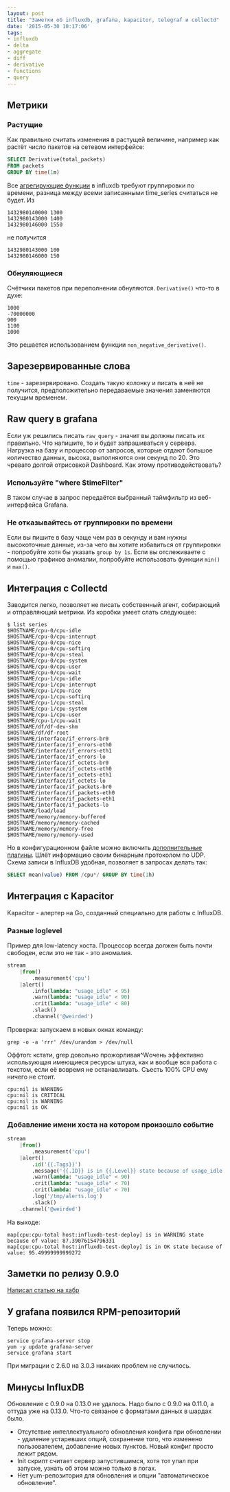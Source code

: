 ```yaml
---
layout: post
title: "Заметки об influxdb, grafana, kapacitor, telegraf и collectd"
date: '2015-05-30 10:17:06'
tags:
- influxdb
- delta
- aggregate
- diff
- derivative
- functions
- query
---
```


## Метрики

### Растущие

Как правильно считать изменения в растущей величине, например как растёт число пакетов на сетевом интерфейсе:

``` sql
SELECT Derivative(total_packets)
FROM packets
GROUP BY time(1m)
```

Все [агрегирующие функции](http://influxdb.com/docs/v0.7/api/aggregate_functions.html) в influxdb требуют группировки по времени, разница между всеми записанными time_series считаться не будет. Из

```
1432980140000 1300
1432980143000 1400
1432980146000 1550
```

не получится

```
1432980143000 100
1432980146000 150
```

### Обнуляющиеся

Счётчики пакетов при переполнении обнуляются. `Derivative()` что-то в духе:

```
1000
-70000000
900
1100
1000
```

Это решается использованием функции `non_negative_derivative()`.

## Зарезервированные слова

`time` - зарезервировано. Создать такую колонку и писать в неё не получится, предположительно передаваемые значения заменяются текущим временем.

## Raw query в grafana

Если уж решились писать `raw_query` - значит вы должны писать их правильно. Что напишите, то и будет запрашиваться у сервера. Нагрузка на базу и процессор от запросов, которые отдают большое количество данных, высока, выполняются они секунд по 20. Это чревато долгой отрисовкой Dashboard. Как этому противодействовать?

### Используйте "where $timeFilter"

В таком случае в запрос передаётся выбранный таймфильтр из веб-интерфейса Grafana.

### Не отказывайтесь от группировки по времени

Если вы пишите в базу чаще чем раз в секунду и вам нужны высокоточные данные, из-за чего вы хотите избавиться от группировки - попробуйте хотя бы указать `group by 1s`. Если вы отслеживаете с помощью графиков аномалии, попробуйте использовать функции `min()` и `max()`.

## Интеграция с Collectd

Заводится легко, позволяет не писать собственный агент, собирающий и отправляющий метрики. Из коробки умеет слать следующее:

``` shell
$ list series
$HOSTNAME/cpu-0/cpu-idle
$HOSTNAME/cpu-0/cpu-interrupt
$HOSTNAME/cpu-0/cpu-nice
$HOSTNAME/cpu-0/cpu-softirq
$HOSTNAME/cpu-0/cpu-steal
$HOSTNAME/cpu-0/cpu-system
$HOSTNAME/cpu-0/cpu-user
$HOSTNAME/cpu-0/cpu-wait
$HOSTNAME/cpu-1/cpu-idle
$HOSTNAME/cpu-1/cpu-interrupt
$HOSTNAME/cpu-1/cpu-nice
$HOSTNAME/cpu-1/cpu-softirq
$HOSTNAME/cpu-1/cpu-steal
$HOSTNAME/cpu-1/cpu-system
$HOSTNAME/cpu-1/cpu-user
$HOSTNAME/cpu-1/cpu-wait
$HOSTNAME/df/df-dev-shm
$HOSTNAME/df/df-root
$HOSTNAME/interface/if_errors-br0
$HOSTNAME/interface/if_errors-eth0
$HOSTNAME/interface/if_errors-eth1
$HOSTNAME/interface/if_errors-lo
$HOSTNAME/interface/if_octets-br0
$HOSTNAME/interface/if_octets-eth0
$HOSTNAME/interface/if_octets-eth1
$HOSTNAME/interface/if_octets-lo
$HOSTNAME/interface/if_packets-br0
$HOSTNAME/interface/if_packets-eth0
$HOSTNAME/interface/if_packets-eth1
$HOSTNAME/interface/if_packets-lo
$HOSTNAME/load/load
$HOSTNAME/memory/memory-buffered
$HOSTNAME/memory/memory-cached
$HOSTNAME/memory/memory-free
$HOSTNAME/memory/memory-used
```

Но в конфигурационном файле можно включить [дополнительные плагины](https://collectd.org/documentation.shtml). Шлёт информацию своим бинарным протоколом по UDP. Схема записи в InfluxDB удобная, позволяет в запросах делать так:

``` sql
SELECT mean(value) FROM /cpu*/ GROUP BY time(1h)
```

## Интеграция с Kapacitor

Kapacitor - алертер на Go, созданный специально для работы с InfluxDB.

### Разные loglevel

Пример для low-latency хоста. Процессор всегда должен быть почти свободен, если это не так - это аномалия.

``` python
stream
    |from()
        .measurement('cpu')
    |alert()
        .info(lambda: "usage_idle" < 95)
        .warn(lambda: "usage_idle" < 90)
        .crit(lambda: "usage_idle" < 80)
        .slack()
        .channel('@weirded')
```

Проверка: запускаем в новых окнах команду:

``` shell
grep -o -a 'rrr' /dev/urandom > /dev/null
```

Оффтоп: кстати, grep довольно прожорливая^Wочень эффективно использующая имеющиеся ресурсы штука, как и вообще вся работа с текстом, если её вовремя не останавливать. Съесть 100% CPU ему ничего не стоит.

```
cpu:nil is WARNING
cpu:nil is CRITICAL
cpu:nil is WARNING
cpu:nil is OK
```

### Добавление имени хоста на котором произошло событие

``` python
stream
    |from()
        .measurement('cpu')
    |alert()
	    .id('{{.Tags}}')
	    .message('{{.ID}} is in {{.Level}} state because of usage_idle value: {{ index .Fields "usage_idle" }}')
        .warn(lambda: "usage_idle" < 90)
        .crit(lambda: "usage_idle" < 70)
        .crit(lambda: "usage_idle" < 70)
        .log('/tmp/alerts.log')
        .slack()
	.channel('@weirded')
```

На выходе:

```
map[cpu:cpu-total host:influxdb-test-deploy] is in WARNING state because of value: 87.39076154796331
map[cpu:cpu-total host:influxdb-test-deploy] is in OK state because of value: 95.49999999999272
```

## Заметки по релизу 0.9.0

[Написал статью на хабр](http://habrahabr.ru/post/262565)

## У grafana появился RPM-репозиторий

Теперь можно:

``` shell
service grafana-server stop
yum -y update grafana-server
service grafana start
```

При миграции с 2.6.0 на 3.0.3 никаких проблем не случилось.

## Минусы InfluxDB

Обновление с 0.9.0 на 0.13.0 не удалось. Надо было с 0.9.0 на 0.11.0, а оттуда уже на 0.13.0. Что-то связаное с форматами данных в шардах было.

- Отсутствие интеллектуального обновления конфига при обновлении - удаление устаревших опций, сохранение того, что изменено пользователем, добавление новых пунктов. Новый конфиг просто лежит рядом.
- Init скрипт считает сервер запустившимся, хотя тот упал при запуске, узнать об этом можно только в логах.
- Нет yum-репозитория для обновления и опции "автоматическое обновление".
